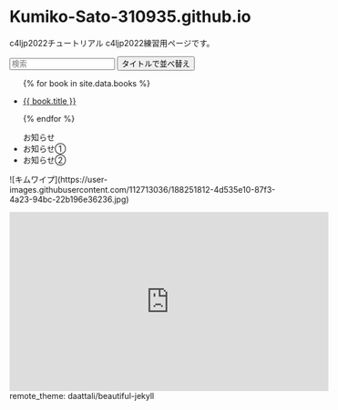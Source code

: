 <script src="https://cdn.jsdelivr.net/npm/tify@0.27.0/dist/tify.js"></script>
<script src="https://cdnjs.cloudflare.com/ajax/libs/list.js/2.3.1/list.min.js"></script>
<link rel="stylesheet" href="https://cdn.jsdelivr.net/npm/tify@0.27.0/dist/tify.css">

# Kumiko-Sato-310935.github.io
c4ljp2022チュートリアル
c4ljp2022練習用ページです。

<div id="books">
  <input class="search" placeholder="検索" />
  <button class="sort" data-sort="title">
    タイトルで並べ替え
  </button>
  <ul class="list">
    <!-- _data フォルダの books.csv からデータを取り出す -->
    {% for book in site.data.books %}
      <li>
        <!-- books.csv の title 列、 url 列をリンク先に設定 -->
        <p class="title"><a href="{{ book.url }}">{{ book.title }}</a></p>
      </li>
    {% endfor %}
  </ul>
</div>

<p><ul>お知らせ
<li>お知らせ①</li>
<li>お知らせ②</li>
 </ul>
 </p>
 <p>
![キムワイプ](https://user-images.githubusercontent.com/112713036/188251812-4d535e10-87f3-4a23-94bc-22b196e36236.jpg)
</p>

<iframe width="560" height="315" src="https://www.youtube.com/embed/_9spUxP_NwE" title="YouTube video player" frameborder="0" allow="accelerometer; autoplay; clipboard-write; encrypted-media; gyroscope; picture-in-picture" allowfullscreen></iframe>
remote_theme: daattali/beautiful-jekyll

<script>
var options = {
    valueNames: [ 'title' ]
};

var userList = new List('books', options);
</script>
